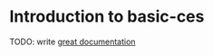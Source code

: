 # Introduction to basic-ces

TODO: write [great documentation](http://jacobian.org/writing/what-to-write/)
